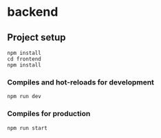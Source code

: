 # backend

## Project setup
```
npm install
cd frontend
npm install
```

### Compiles and hot-reloads for development
```
npm run dev
```

### Compiles for production
```
npm run start
```
